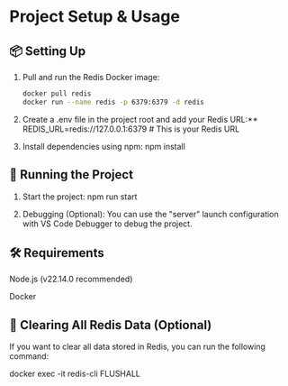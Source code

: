# Project Setup & Usage

## 📦 Setting Up

1. Pull and run the Redis Docker image:

   ```bash
   docker pull redis
   docker run --name redis -p 6379:6379 -d redis

   ```

2. Create a .env file in the project root and add your Redis URL:\*\*
   REDIS_URL=redis://127.0.0.1:6379 # This is your Redis URL

3. Install dependencies using npm:
   npm install

## 🚀 Running the Project

1. Start the project:
   npm run start

2. Debugging (Optional):
   You can use the "server" launch configuration with VS Code Debugger to debug the project.

## 🛠 Requirements

Node.js (v22.14.0 recommended)

Docker

## 🧹 Clearing All Redis Data (Optional)

If you want to clear all data stored in Redis, you can run the following command:

docker exec -it <container-name> redis-cli FLUSHALL
